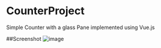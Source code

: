 # CounterProject
Simple Counter with a glass Pane implemented using Vue.js

##Screenshot
![image](https://github.com/Amalipv/Simple-Glass-Paneled-Counter-/assets/39438405/a427eab0-6393-4ce3-b981-9d81eea772fa)
